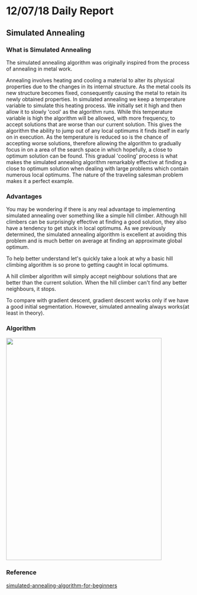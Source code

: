# 12/07/18 Daily Report


## Simulated Annealing

### What is Simulated Annealing
The simulated annealing algorithm was originally inspired from the process of annealing in metal work. 

Annealing involves heating and cooling a material to alter its physical properties due to the changes in its internal structure. As the metal cools its new structure becomes fixed,
consequently causing the metal to retain its newly obtained properties. 
In simulated annealing we keep a temperature variable to simulate this heating process. 
We initially set it high and then allow it to slowly 'cool' as the algorithm runs. 
While this temperature variable is high the algorithm will be allowed, with more frequency, to accept solutions that are worse than our current solution. This gives the algorithm the ability to jump out of any local optimums it finds itself in early on in execution. As the temperature is reduced so is the chance of accepting worse solutions, therefore allowing the algorithm to gradually focus in on a area of the search space in which hopefully, a close to optimum solution can be found. This gradual 'cooling' process is what makes the simulated annealing algorithm remarkably effective at finding a close to optimum solution when dealing with large problems which contain numerous local optimums.
The nature of the traveling salesman problem makes it a perfect example.

### Advantages 

You may be wondering if there is any real advantage to implementing simulated annealing over something like a simple hill climber. Although hill climbers can be surprisingly effective at finding a good solution, they also have a tendency to get stuck in local optimums. As we previously determined, the simulated annealing algorithm is excellent at avoiding this problem and is much better on average at finding an approximate global optimum.

To help better understand let's quickly take a look at why a basic hill climbing algorithm is so prone to getting caught in local optimums.

A hill climber algorithm will simply accept neighbour solutions that are better than the current solution. When the hill climber can't find any better neighbours, it stops.

To compare with gradient descent, gradient descent works only if we have a good initial segmentation. However, simulated annealing always works(at least in theory).



### Algorithm


<img src="https://github.com/jwcse/DeepLearning/blob/master/img/sim_anneal_alg_structure.jpg" width="420" height="600">
    
### Reference

[simulated-annealing-algorithm-for-beginners](http://www.theprojectspot.com/tutorial-post/simulated-annealing-algorithm-for-beginners/6)
    

